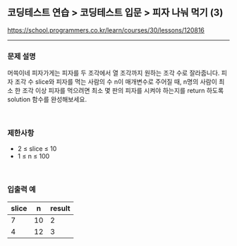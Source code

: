 ## 코딩테스트 연습 > 코딩테스트 입문 > 피자 나눠 먹기 (3)

https://school.programmers.co.kr/learn/courses/30/lessons/120816

---

### 문제 설명

머쓱이네 피자가게는 피자를 두 조각에서 열 조각까지 원하는 조각 수로 잘라줍니다. 피자 조각 수 slice와 피자를 먹는 사람의 수 n이 매개변수로 주어질 때, n명의 사람이 최소 한 조각 이상 피자를 먹으려면 최소 몇 판의 피자를 시켜야 하는지를 return 하도록 solution 함수를 완성해보세요.

</br>

### 제한사항

- 2 ≤ slice ≤ 10
- 1 ≤ n ≤ 100

</br>

### 입출력 예

| slice | n   | result |
| ----- | --- | ------ |
| 7     | 10  | 2      |
| 4     | 12  | 3      |
